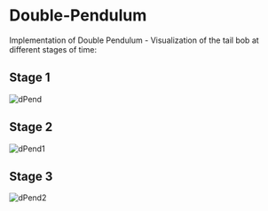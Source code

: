 # Double-Pendulum
Implementation of Double Pendulum - Visualization of the tail bob at different stages of time:

## Stage 1
![dPend](https://user-images.githubusercontent.com/54534189/86495377-bfde9180-bd96-11ea-88ac-680b919280e5.JPG)

## Stage 2
![dPend1](https://user-images.githubusercontent.com/54534189/86495382-c240eb80-bd96-11ea-9b9b-f7a6d9630385.JPG)

## Stage 3
![dPend2](https://user-images.githubusercontent.com/54534189/86495385-c40aaf00-bd96-11ea-8539-8e6adcad43ee.JPG)
